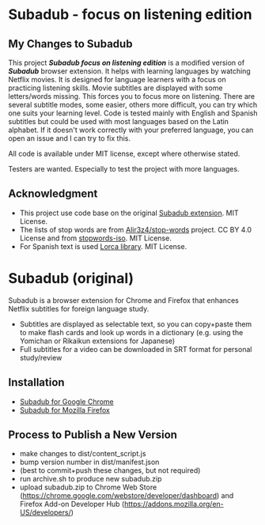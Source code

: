 # Subadub - focus on listening edition

## My Changes to Subadub

This project ***Subadub focus on listening edition*** is a modified version of ***Subadub*** browser extension. 
It helps with learning languages by watching Netflix movies. It is designed for language learners with a focus on practicing listening skills. 
Movie subtitles are displayed with some letters/words missing. This forces you to focus more on listening.
There are several subtitle modes, some easier, others more difficult, you can try which one suits your learning level.
Code is tested mainly with English and Spanish subtitles but could be used with most languages based on the Latin alphabet.
If it doesn't work correctly with your preferred language, you can open an issue and I can try to fix this.

All code is available under MIT license, except where otherwise stated.

Testers are wanted. Especially to test the project with more languages.

## Acknowledgment
- This project use code base on the original [Subadub extension](https://github.com/rsimmons/subadub). MIT License.
- The lists of stop words are from [Alir3z4/stop-words](https://github.com/Alir3z4/stop-words) project. CC BY 4.0 License and from [stopwords-iso](https://github.com/stopwords-iso/stopwords-iso). MIT License.
- For Spanish text is used [Lorca library](https://github.com/dmarman/lorca). MIT License.

# Subadub (original)

Subadub is a browser extension for Chrome and Firefox that enhances Netflix subtitles for foreign language study.

- Subtitles are displayed as selectable text, so you can copy+paste them to make flash cards and look up words in a dictionary (e.g. using the Yomichan or Rikaikun extensions for Japanese)
- Full subtitles for a video can be downloaded in SRT format for personal study/review

## Installation

- [Subadub for Google Chrome](https://chrome.google.com/webstore/detail/subadub/jamiekdimmhnnemaaimmdahnahfmfdfk)
- [Subadub for Mozilla Firefox](https://addons.mozilla.org/en-US/firefox/addon/subadub/)

## Process to Publish a New Version

- make changes to dist/content_script.js
- bump version number in dist/manifest.json
- (best to commit+push these changes, but not required)
- run archive.sh to produce new subadub.zip
- upload subadub.zip to Chrome Web Store (https://chrome.google.com/webstore/developer/dashboard) and Firefox Add-on Developer Hub (https://addons.mozilla.org/en-US/developers/)
